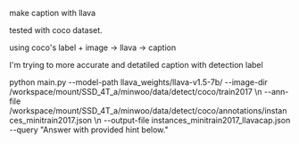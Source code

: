 make caption with llava

tested with coco dataset. 

using coco's label + image -> llava -> caption

I'm trying to more accurate and detatiled caption with detection label

python main.py --model-path llava_weights/llava-v1.5-7b/ --image-dir /workspace/mount/SSD_4T_a/minwoo/data/detect/coco/train2017 \n
--ann-file /workspace/mount/SSD_4T_a/minwoo/data/detect/coco/annotations/instances_minitrain2017.json \n
--output-file instances_minitrain2017_llavacap.json --query "Answer with provided hint below."

